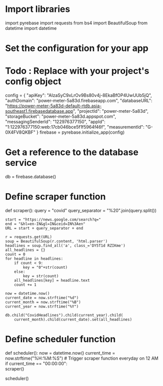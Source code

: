 # Import libraries
import pyrebase
import requests
from bs4 import BeautifulSoup
from datetime import datetime

# Set the configuration for your app
# Todo : Replace with your project's config object
config = {
    "apiKey": "AIzaSyC9xLrOv9Bs80v4j-8EkaBfOP4UwUUb5jQ",
    "authDomain": "power-meter-5a83d.firebaseapp.com",
    "databaseURL": "https://power-meter-5a83d-default-rtdb.asia-southeast1.firebasedatabase.app",
    "projectId": "power-meter-5a83d",
    "storageBucket": "power-meter-5a83d.appspot.com",
    "messagingSenderId": "122976377150",
    "appId": "1:122976377150:web:17cb046bce5f1f5964f46f",
    "measurementId": "G-0X4FV8QKBF"
}
firebase = pyrebase.initialize_app(config)

# Get a reference to the database service
db = firebase.database()


# Define scraper function
def scraper():
    query = "covid"
    query_separator = "%20".join(query.split())

    start = "https://news.google.com/search?q="
    end = "&hl=en-IN&gl=IN&ceid=IN%3Aen"
    URL = start + query_separator + end

    r = requests.get(URL)
    soup = BeautifulSoup(r.content, 'html.parser')
    headlines = soup.find_all('a', class_='DY5T1d RZIKme')
    all_headlines = {}
    count = 0
    for headline in headlines:
        if count < 9:
            key = "0"+str(count)
        else:
            key = str(count)
        all_headlines[key] = headline.text
        count += 1

    now = datetime.now()
    current_date = now.strftime("%d")
    current_month = now.strftime("%B")
    current_year = now.strftime("%Y")

    db.child("CovidHeadlines").child(current_year).child(
        current_month).child(current_date).set(all_headlines)


# Define scheduler function
def scheduler():
    now = datetime.now()
    current_time = now.strftime("%H:%M:%S")
    # Trigger scraper function everyday on 12 AM
    if current_time == "00:00:00":   
        scraper()

scheduler()
